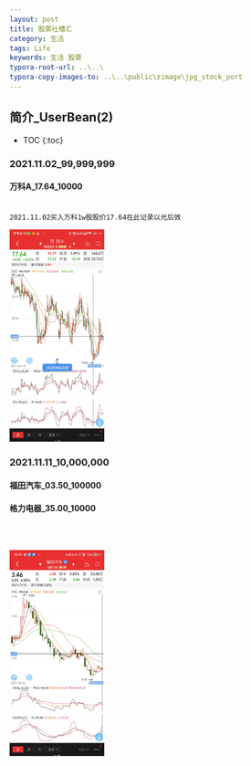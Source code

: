 ```yaml
---
layout: post
title: 股票吐槽汇
category: 生活
tags: Life
keywords: 生活 股票
typora-root-url: ..\..\
typora-copy-images-to: ..\..\public\zimage\jpg_stock_port
---
```



## 简介_UserBean(2)
 * TOC
 {:toc}



### 2021.11.02_99,999,999

#### 万科A_17.64_10000

```

2021.11.02买入万科1w股股价17.64在此记录以光后效

```

<img src="/public/zimage/jpg_stock_port/2021.11.02_万科A-17.64-10000_99999999.jpg"  height="33%" width="33%"  >





### 2021.11.11_10,000,000

#### 福田汽车_03.50_100000

#### 格力电器_35.00_10000

```



```

<img src="/public/zimage/jpg_stock_port/2021.11.11_福田汽车-03.50-100000_格力电器-35.00-10000_10000000.jpg"  height="33%" width="33%"  >




